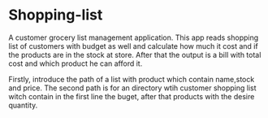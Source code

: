 # Shopping-list
A customer grocery list management application. 
This app reads shopping list of customers with budget as well and calculate how much it cost and if the products are in the stock at store. After that the output is a bill with total cost and which product he can afford it.

Firstly, introduce the path of a list with product which contain name,stock and price. The second path is for an directory wtih customer shopping list witch contain in the first line the buget, after that products with the desire quantity.
